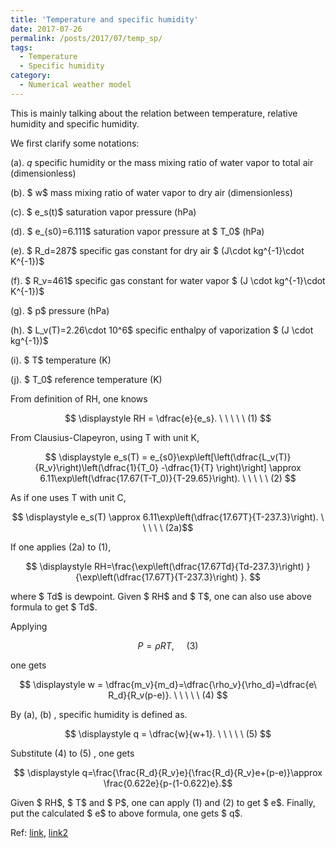```yaml
---
title: 'Temperature and specific humidity'
date: 2017-07-26
permalink: /posts/2017/07/temp_sp/
tags:
  - Temperature
  - Specific humidity
category:
  - Numerical weather model
---
```


<!-- @import "[TOC]" {cmd="toc" depthFrom=1 depthTo=6 orderedList=false} -->

<!-- code_chunk_output -->



<!-- /code_chunk_output -->


This is mainly talking about the relation between temperature, relative humidity and specific humidity.



We first clarify some notations:



(a). $q$ specific humidity or the mass mixing ratio of water vapor to total air (dimensionless)



(b). $ w$ mass mixing ratio of water vapor to dry air (dimensionless)



(c). $ e_s(t)$ saturation vapor pressure (hPa)



(d). $ e_{s0}=6.111$ saturation vapor pressure at $ T_0$  (hPa)



(e). $ R_d=287$ specific gas constant for dry air $ (J\cdot  kg^{-1}\cdot  K^{-1})$



(f). $ R_v=461$ specific gas constant for water vapor $ (J \cdot kg^{-1}\cdot  K^{-1})$



(g). $ p$ pressure (hPa)



(h). $ L_v(T)=2.26\cdot 10^6$ specific enthalpy of vaporization $ (J \cdot kg^{-1})$



(i). $ T$ temperature (K)



(j). $ T_0$ reference temperature  (K)







From definition of RH, one knows

$$ \displaystyle RH = \dfrac{e}{e_s}. \ \ \ \ \ (1) $$











From Clausius-Clapeyron, using T with unit K,



$$ \displaystyle e_s(T) = e_{s0}\exp\left[\left(\dfrac{L_v(T)}{R_v}\right)\left(\dfrac{1}{T_0} -\dfrac{1}{T} \right)\right] \approx 6.11\exp\left(\dfrac{17.67(T-T_0)}{T-29.65}\right). \  \ \ \ \ (2) $$



As if one uses T with unit C,

$$ \displaystyle e_s(T) \approx 6.11\exp\left(\dfrac{17.67T}{T-237.3}\right). \ \ \ \ \ (2a)$$



If one applies (2a) to (1),

$$ \displaystyle RH=\frac{\exp\left(\dfrac{17.67Td}{Td-237.3}\right) }{\exp\left(\dfrac{17.67T}{T-237.3}\right) }. $$



where $ Td$ is dewpoint. Given $ RH$ and $ T$, one can also use above formula to get $ Td$.







Applying

$$ \displaystyle P=\rho RT,  \ \ \ \ \ (3) $$



one gets

$$ \displaystyle w = \dfrac{m_v}{m_d}=\dfrac{\rho_v}{\rho_d}=\dfrac{e\ R_d}{R_v(p-e)}. \ \ \ \ \ (4) $$











By (a), (b) ,  specific humidity is defined as.

$$ \displaystyle q = \dfrac{w}{w+1}. \ \ \ \ \ (5) $$



Substitute (4) to (5) , one gets

$$ \displaystyle  q=\frac{\frac{R_d}{R_v}e}{\frac{R_d}{R_v}e+(p-e)}\approx \frac{0.622e}{p-(1-0.622)e}.$$



Given $ RH$, $ T$ and $ P$, one can apply (1) and (2) to get $ e$. Finally, put the calculated $ e$ to above formula, one gets $ q$.







Ref: [link](https://earthscience.stackexchange.com/questions/5076/how-to-calculate-specific-humidity-with-relative-humidity-temperature-and-pres), [link2](https://earthscience.stackexchange.com/questions/2360/how-do-i-convert-specific-humidity-to-relative-humidity)